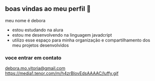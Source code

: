 ## boas vindas ao meu perfil 💙

meu nome é debora

- estou estudando na alura
- estou me desenvolvendo na linguagem javadcript
- utilizo esse espaço para minha organização e compartilhamento dos meu projetos desenvolvidos

### voce entrar em contato

debora.mo.vitoria@gmail.com
![]()
https://media1.tenor.com/m/h4zrBlovEdsAAAAC/luffy.gif
